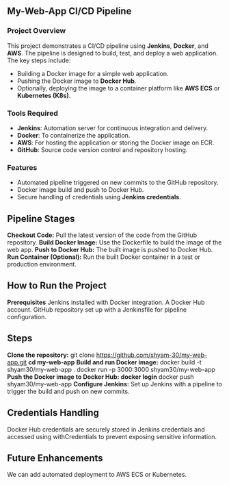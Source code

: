 ## My-Web-App CI/CD Pipeline

### Project Overview
This project demonstrates a CI/CD pipeline using **Jenkins**, **Docker**, and **AWS**. The pipeline is designed to build, test, and deploy a web application. The key steps include:

- Building a Docker image for a simple web application.
- Pushing the Docker image to **Docker Hub**.
- Optionally, deploying the image to a container platform like **AWS ECS** or **Kubernetes (K8s)**.

### Tools Required
- **Jenkins**: Automation server for continuous integration and delivery.
- **Docker**: To containerize the application.
- **AWS**: For hosting the application or storing the Docker image on ECR.
- **GitHub**: Source code version control and repository hosting.

### Features
- Automated pipeline triggered on new commits to the GitHub repository.
- Docker image build and push to Docker Hub.
- Secure handling of credentials using **Jenkins credentials**.
## Pipeline Stages
**Checkout Code:** Pull the latest version of the code from the GitHub repository.
**Build Docker Image:** Use the Dockerfile to build the image of the web app.
**Push to Docker Hub:** The built image is pushed to Docker Hub.
**Run Container (Optional):** Run the built Docker container in a test or production environment.
## How to Run the Project
 **Prerequisites**
Jenkins installed with Docker integration.
A Docker Hub account.
GitHub repository set up with a Jenkinsfile for pipeline configuration.
## Steps
**Clone the repository:**
git clone https://github.com/shyam-30/my-web-app.git
**cd my-web-app**
**Build and run Docker image:**
docker build -t shyam30/my-web-app .
docker run -p 3000:3000 shyam30/my-web-app
**Push the Docker image to Docker Hub:**
**docker login**
docker push shyam30/my-web-app
**Configure Jenkins:**
Set up Jenkins with a pipeline to trigger the build and push on new commits.

## Credentials Handling
Docker Hub credentials are securely stored in Jenkins credentials and accessed using withCredentials to prevent exposing sensitive information.
## Future Enhancements
 We can add  automated deployment to AWS ECS or Kubernetes.
